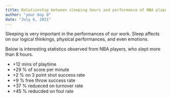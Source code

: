 ```yaml
---
title: Relationship between sleeping hours and performance of NBA players
author: "your boy Q"
date: "July 6, 2021"
---
```

Sleeping is very important in the performances of our work.
Sleep affects on our logical thinkings, physical performances, and even emotions.

Below is interesting statistics observed from NBA players, who slept more than 8 hours.
* +12 mins of playtime
* +29 % of score per minute
* +2 % on 3 point shot success rate
* +9 % free throw success rate
* +37 % redueced on turnover rate
* +45 % reducded on foul rate